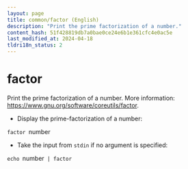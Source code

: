 ```yaml
---
layout: page
title: common/factor (English)
description: "Print the prime factorization of a number."
content_hash: 51f428819db7a0bae0ce24e6b1e361cfc4e0ac5e
last_modified_at: 2024-04-18
tldri18n_status: 2
---
```

# factor

Print the prime factorization of a number.
More information: <https://www.gnu.org/software/coreutils/factor>.

- Display the prime-factorization of a number:

`factor `<span class="tldr-var badge badge-pill bg-dark-lm bg-white-dm text-white-lm text-dark-dm font-weight-bold">number</span>

- Take the input from `stdin` if no argument is specified:

`echo `<span class="tldr-var badge badge-pill bg-dark-lm bg-white-dm text-white-lm text-dark-dm font-weight-bold">number</span>` | factor`

